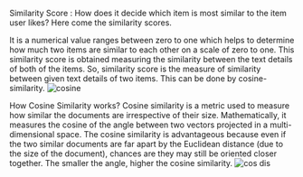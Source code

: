 Similarity Score :
How does it decide which item is most similar to the item user likes? Here come the similarity scores.

It is a numerical value ranges between zero to one which helps to determine how much two items are similar to each other on a scale of zero to one. This similarity score is obtained measuring the similarity between the text details of both of the items. So, similarity score is the measure of similarity between given text details of two items. This can be done by cosine-similarity.
![cosine](https://github.com/iamvinaybharti/Movie_Recommendation_System/assets/55456432/8c818629-ab57-4531-8443-f17ea2d83602)



How Cosine Similarity works?
Cosine similarity is a metric used to measure how similar the documents are irrespective of their size. Mathematically, it measures the cosine of the angle between two vectors projected in a multi-dimensional space. The cosine similarity is advantageous because even if the two similar documents are far apart by the Euclidean distance (due to the size of the document), chances are they may still be oriented closer together. The smaller the angle, higher the cosine similarity.
![cos dis](https://github.com/iamvinaybharti/Movie_Recommendation_System/assets/55456432/148bff7c-dce1-44e0-b57f-d05618e2067f)
